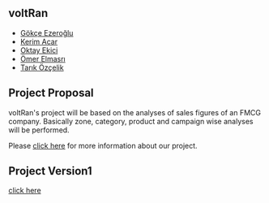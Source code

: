 
## voltRan

* [Gökçe Ezeroğlu](https://mef-bda503.github.io/pj18-gokceezeroglu/)
* [Kerim Acar](https://mef-bda503.github.io/pj18-mkerimacar/)
* [Oktay Ekici](https://mef-bda503.github.io/pj18-oktayekici/)
* [Ömer Elmasrı](https://mef-bda503.github.io/pj18-elmasriomer/)
* [Tarık Özçelik](https://mef-bda503.github.io/pj18-TarikOzcelik81/)

## Project Proposal
voltRan's project will be based on the analyses of sales figures of an FMCG company. Basically zone, category, product and campaign wise analyses will be performed.

Please [click here](https://mef-bda503.github.io/gpj18-voltran/voltran.html) for more information about our project.

## Project Version1
[click here](https://mef-bda503.github.io/gpj18-voltran/VoltRan_group_project.html)

